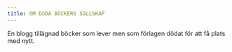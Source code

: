 ```yaml
---
title: OM DöDA BöCKERS SäLLSKAP
---
```


En blogg tillägnad böcker som lever men som förlagen dödat för att få plats med nytt.
